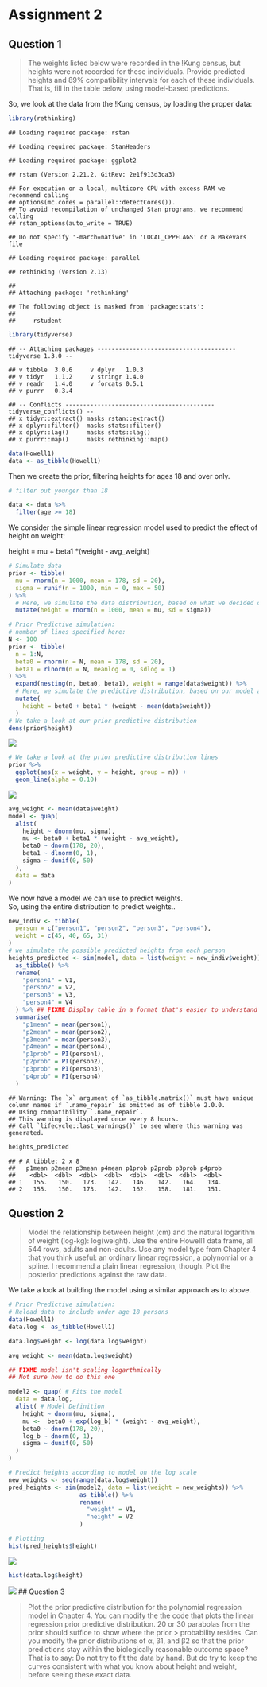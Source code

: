 Assignment 2
================

## Question 1

> The weights listed below were recorded in the !Kung census, but
> heights were not recorded for these individuals. Provide predicted
> heights and 89% compatibility intervals for each of these individuals.
> That is, fill in the table below, using model-based predictions.

So, we look at the data from the !Kung census, by loading the proper
data:

``` r
library(rethinking)
```

    ## Loading required package: rstan

    ## Loading required package: StanHeaders

    ## Loading required package: ggplot2

    ## rstan (Version 2.21.2, GitRev: 2e1f913d3ca3)

    ## For execution on a local, multicore CPU with excess RAM we recommend calling
    ## options(mc.cores = parallel::detectCores()).
    ## To avoid recompilation of unchanged Stan programs, we recommend calling
    ## rstan_options(auto_write = TRUE)

    ## Do not specify '-march=native' in 'LOCAL_CPPFLAGS' or a Makevars file

    ## Loading required package: parallel

    ## rethinking (Version 2.13)

    ## 
    ## Attaching package: 'rethinking'

    ## The following object is masked from 'package:stats':
    ## 
    ##     rstudent

``` r
library(tidyverse)
```

    ## -- Attaching packages --------------------------------------- tidyverse 1.3.0 --

    ## v tibble  3.0.6     v dplyr   1.0.3
    ## v tidyr   1.1.2     v stringr 1.4.0
    ## v readr   1.4.0     v forcats 0.5.1
    ## v purrr   0.3.4

    ## -- Conflicts ------------------------------------------ tidyverse_conflicts() --
    ## x tidyr::extract() masks rstan::extract()
    ## x dplyr::filter()  masks stats::filter()
    ## x dplyr::lag()     masks stats::lag()
    ## x purrr::map()     masks rethinking::map()

``` r
data(Howell1)
data <- as_tibble(Howell1)
```

Then we create the prior, filtering heights for ages 18 and over only.

``` r
# filter out younger than 18

data <- data %>% 
  filter(age >= 18)
```

We consider the simple linear regression model used to predict the
effect of height on weight:

height = mu + beta1 \*(weight - avg\_weight)

``` r
# Simulate data
prior <- tibble(
  mu = rnorm(n = 1000, mean = 178, sd = 20),
  sigma = runif(n = 1000, min = 0, max = 50)
) %>% 
  # Here, we simulate the data distribution, based on what we decided our prior values to be
  mutate(height = rnorm(n = 1000, mean = mu, sd = sigma))

# Prior Predictive simulation:
# number of lines specified here:
N <- 100
prior <- tibble(
  n = 1:N,
  beta0 = rnorm(n = N, mean = 178, sd = 20),
  beta1 = rlnorm(n = N, meanlog = 0, sdlog = 1)
) %>%
  expand(nesting(n, beta0, beta1), weight = range(data$weight)) %>%
  # Here, we simulate the predictive distribution, based on our model above
  mutate(
    height = beta0 + beta1 * (weight - mean(data$weight))
  )
# We take a look at our prior predictive distribution
dens(prior$height)
```

![](Assignment-2_files/figure-gfm/unnamed-chunk-2-1.png)<!-- -->

``` r
# We take a look at the prior predictive distribution lines
prior %>% 
  ggplot(aes(x = weight, y = height, group = n)) +
  geom_line(alpha = 0.10)
```

![](Assignment-2_files/figure-gfm/unnamed-chunk-2-2.png)<!-- -->

``` r
avg_weight <- mean(data$weight)
model <- quap(
  alist(
    height ~ dnorm(mu, sigma),                   
    mu <- beta0 + beta1 * (weight - avg_weight), 
    beta0 ~ dnorm(178, 20),                      
    beta1 ~ dlnorm(0, 1),                        
    sigma ~ dunif(0, 50)                         
  ),
  data = data
)
```

We now have a model we can use to predict weights.  
So, using the entire distribution to predict weights..

``` r
new_indiv <- tibble(
  person = c("person1", "person2", "person3", "person4"),
  weight = c(45, 40, 65, 31)
)
# we simulate the possible predicted heights from each person
heights_predicted <- sim(model, data = list(weight = new_indiv$weight)) %>% 
  as_tibble() %>% 
  rename(
    "person1" = V1,
    "person2" = V2,
    "person3" = V3,
    "person4" = V4
  ) %>% ## FIXME Display table in a format that's easier to understand
  summarise(
    "p1mean" = mean(person1),
    "p2mean" = mean(person2),
    "p3mean" = mean(person3),
    "p4mean" = mean(person4),
    "p1prob" = PI(person1),
    "p2prob" = PI(person2),
    "p3prob" = PI(person3),
    "p4prob" = PI(person4)
  )
```

    ## Warning: The `x` argument of `as_tibble.matrix()` must have unique column names if `.name_repair` is omitted as of tibble 2.0.0.
    ## Using compatibility `.name_repair`.
    ## This warning is displayed once every 8 hours.
    ## Call `lifecycle::last_warnings()` to see where this warning was generated.

``` r
heights_predicted
```

    ## # A tibble: 2 x 8
    ##   p1mean p2mean p3mean p4mean p1prob p2prob p3prob p4prob
    ##    <dbl>  <dbl>  <dbl>  <dbl>  <dbl>  <dbl>  <dbl>  <dbl>
    ## 1   155.   150.   173.   142.   146.   142.   164.   134.
    ## 2   155.   150.   173.   142.   162.   158.   181.   151.

## Question 2

> Model the relationship between height (cm) and the natural logarithm
> of weight (log-kg): log(weight). Use the entire Howell1 data frame,
> all 544 rows, adults and non-adults. Use any model type from Chapter 4
> that you think useful: an ordinary linear regression, a polynomial or
> a spline. I recommend a plain linear regression, though. Plot the
> posterior predictions against the raw data.

We take a look at building the model using a similar approach as to
above.

``` r
# Prior Predictive simulation:
# Reload data to include under age 18 persons
data(Howell1)
data.log <- as_tibble(Howell1)

data.log$weight <- log(data.log$weight)

avg_weight <- mean(data.log$weight)

## FIXME model isn't scaling logarthmically
## Not sure how to do this one

model2 <- quap( # Fits the model
  data = data.log,
  alist( # Model Definition
    height ~ dnorm(mu, sigma),                   
    mu <-  beta0 + exp(log_b) * (weight - avg_weight), 
    beta0 ~ dnorm(178, 20),                      
    log_b ~ dnorm(0, 1),                        
    sigma ~ dunif(0, 50)                         
  )
)

# Predict heights according to model on the log scale
new_weights <- seq(range(data.log$weight))
pred_heights <- sim(model2, data = list(weight = new_weights)) %>% 
                    as_tibble() %>% 
                    rename(
                      "weight" = V1,
                      "height" = V2
                    )

# Plotting
hist(pred_heights$height)
```

![](Assignment-2_files/figure-gfm/unnamed-chunk-4-1.png)<!-- -->

``` r
hist(data.log$height)
```

![](Assignment-2_files/figure-gfm/unnamed-chunk-4-2.png)<!-- --> \#\#
Question 3

> Plot the prior predictive distribution for the polynomial regression
> model in Chapter 4. You can modify the the code that plots the linear
> regression prior predictive distribution. 20 or 30 parabolas from the
> prior should suffice to show where the prior &gt; probability resides.
> Can you modify the prior distributions of α, β1, and β2 so that the
> prior predictions stay within the biologically reasonable outcome
> space? That is to say: Do not try to fit the data by hand. But do try
> to keep the curves consistent with what you know about height and
> weight, before seeing these exact data.

